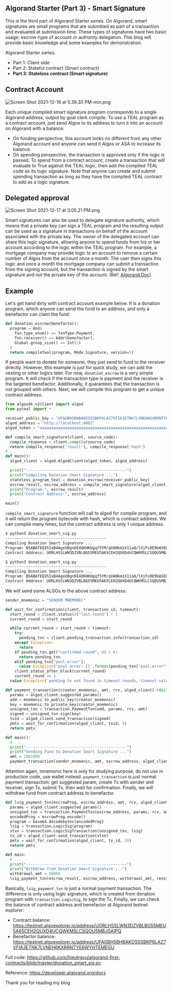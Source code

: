## Algorand Starter (Part 3) - Smart Signature

This is the third part of Algorand Starter series. On Algorand, smart signatures are small programs that are submitted as part of a transaction and evaluated at submission time. These types of signatures have two basic usage: escrow-type of account or authority delegation. This blog will provide basic knowledge and some examples for demonstration.

Algorand Starter series:
+ Part 1: Client side
+ Part 2: Stateful contract (Smart contract)
+ **Part 3: Stateless contract (Smart signature)**

## Contract Account
![Screen Shot 2021-12-16 at 5.39.30 PM-min.png](https://cdn.hashnode.com/res/hashnode/image/upload/v1639651209012/D3C2beCjy.png)

Each unique compiled smart signature program corresponds to a single Algorand address, output by goal clerk compile. To use a TEAL program as a contract account, just send Algos to its address to turn it into an account on Algorand with a balance:
+ On funding perspective, this account looks no different from any other Algorand account and anyone can send it Algos or ASA to increase its balance.
+ On spending perspective, the transaction is approved only if the logic is passed. To spend from a contract account, create a transaction that will evaluate to True against the TEAL logic, then add the compiled TEAL code as its logic signature. Note that anyone can create and submit spending transaction  as long as they have the compiled TEAL contract to add as a logic signature.

## Delegated approval
![Screen Shot 2021-12-17 at 3.05.21 PM.png](https://cdn.hashnode.com/res/hashnode/image/upload/v1639728400801/A4t86K9vp.png)

Smart signatures can also be used to delegate signature authority, which means that a private key can sign a TEAL program and the resulting output can be used as a signature in transactions on behalf of the account associated with the private key. The owner of the delegated account can share this logic signature, allowing anyone to spend funds from his or her account according to the logic within the TEAL program. For example, a mortgage company may provide logic to an account to remove a certain number of Algos from the account once a month. The user then signs this logic and once a month the mortgage company can submit a transaction from the signing account, but the transaction is signed by the smart signature and not the private key of the account. (Ref: [Algorand Doc](https://developer.algorand.org/docs/get-details/dapps/smart-contracts/smartsigs/modes/#delegated-approval))

## Example
Let's get hand dirty with contract account example below. It is a donation program, which anyone can send the fund to an address, and only a benefactor can claim the fund.

```python
def donation_escrow(benefactor):
  program = And(
    Txn.type_enum() == TxnType.Payment,
    Txn.receiver() == Addr(benefactor),
    Global.group_size() == Int(1)
  )
  return compileTeal(program, Mode.Signature, version=5)
```

If people want to donate for someone, they just send to fund to the receiver directly. However, this example is just for quick study, we can add the vesting or other logics later. For now, `donation_escrow` is a very simple program. It will check if the transaction type is payment and the receiver is the targeted benefactor. Additionally, it guarantees that the transaction is not grouped with others. Next, we will compile this program to get a unique contract address.

```python
from algosdk.v2client import algod
from pyteal import *

receiver_public_key = "UFAGBH5BHBAKDSSSBKP6LAZ7VFIA3ETNK7LVNEH6KXRRNTYE6WYHTEMEGU"
algod_address = "http://localhost:4001"
algod_token = "aaaaaaaaaaaaaaaaaaaaaaaaaaaaaaaaaaaaaaaaaaaaaaaaaaaaaaaaaaaaaaaa"

def compile_smart_signature(client, source_code):
  compile_response = client.compile(source_code)
  return compile_response['result'], compile_response['hash']
# ...
def main():
  algod_client = algod.AlgodClient(algod_token, algod_address)

  print("--------------------------------------------")
  print("Compiling Donation Smart Signature ...")
  stateless_program_teal = donation_escrow(receiver_public_key)
  escrow_result, escrow_address = compile_smart_signature(algod_client, stateless_program_teal)
  print("Program:", escrow_result)
  print("Contract Address:", escrow_address)

main()
```

`compile_smart_signature` function will call to algod for compile program, and it will return the program bytecode with hash, which is contract address. We can compile many times, but the contract address is only 1 unique address.

```sh
$ python3 donation_smart_sig.py
--------------------------------------------
Compiling Donation Smart Signature ...
Program: BSABATEQIhIxB4AgoUBgn6E4QKHKUgqf5YM/qVANkm1X11aQ/lXjFs8E9bASEDIEIhIQQw==
Contract Address: UORLHSSLWN3DZVBLBG55MEU5A65CEH2QUXD4UCQWKMSLCSQOU5MBJGAIPQ

$ python3 donation_smart_sig.py
--------------------------------------------
Compiling Donation Smart Signature ...
Program: BSABATEQIhIxB4AgoUBgn6E4QKHKUgqf5YM/qVANkm1X11aQ/lXjFs8E9bASEDIEIhIQQw==
Contract Address: UORLHSSLWN3DZVBLBG55MEU5A65CEH2QUXD4UCQWKMSLCSQOU5MBJGAIPQ
```

We will send some ALGOs to the above contract address:

```python
sender_mnemonic = "SENDER MNEMONIC"

def wait_for_confirmation(client, transaction_id, timeout):
  start_round = client.status()["last-round"] + 1
  current_round = start_round

  while current_round < start_round + timeout:
    try:
      pending_txn = client.pending_transaction_info(transaction_id)
    except Exception:
      return
    if pending_txn.get("confirmed-round", 0) > 0:
      return pending_txn
    elif pending_txn["pool-error"]:
      raise Exception('pool error: {}'.format(pending_txn["pool-error"]))
    client.status_after_block(current_round)
    current_round += 1
  raise Exception('pending tx not found in timeout rounds, timeout value = {}'.format(timeout))

def payment_transaction(creator_mnemonic, amt, rcv, algod_client)->dict:
  params = algod_client.suggested_params()
  add = mnemonic.to_public_key(creator_mnemonic)
  key = mnemonic.to_private_key(creator_mnemonic)
  unsigned_txn = transaction.PaymentTxn(add, params, rcv, amt)
  signed = unsigned_txn.sign(key)
  txid = algod_client.send_transaction(signed)
  pmtx = wait_for_confirmation(algod_client, txid, 5)
  return pmtx

def main():
  # ...
  print("--------------------------------------------")
  print("Sending Fund to Donation Smart Signature ...")
  amt = 2001000
  payment_transaction(sender_mnemonic, amt, escrow_address, algod_client)
```

Attention again, mnemonic here is only for studying purpose, do not use in production code, use wallet instead. `payment_transaction` is just normal payment transaction: get suggested param, create Tx with sender and receiver, sign Tx, submit Tx, then wait for confirmation. Finally, we will withdraw fund from contract address to benefactor.

```python
def lsig_payment_txn(escrowProg, escrow_address, amt, rcv, algod_client):
  params = algod_client.suggested_params()
  unsigned_txn = transaction.PaymentTxn(escrow_address, params, rcv, amt)
  encodedProg = escrowProg.encode()
  program = base64.decodebytes(encodedProg)
  lsig = transaction.LogicSig(program)
  stxn = transaction.LogicSigTransaction(unsigned_txn, lsig)
  tx_id = algod_client.send_transaction(stxn)
  pmtx = wait_for_confirmation(algod_client, tx_id, 10)
  return pmtx

def main:
  # ...
  print("--------------------------------------------")
  print("Withdraw from Donation Smart Signature ...")
  withdrawal_amt = 80000
  lsig_payment_txn(escrow_result, escrow_address, withdrawal_amt, receiver_public_key, algod_client)
```
Basically, `lsig_payment_txn` is just a normal payment transaction. The difference is only using logic signature, which is created from donation program with `transaction.LogicSig`, to sign the Tx. Finally, we can check the balance of contract address and benefactor at Algorand testnet explorer:
+ Contract balance: https://testnet.algoexplorer.io/address/UORLHSSLWN3DZVBLBG55MEU5A65CEH2QUXD4UCQWKMSLCSQOU5MBJGAIPQ
+ Benefactor balance: https://testnet.algoexplorer.io/address/UFAGBH5BHBAKDSSSBKP6LAZ7VFIA3ETNK7LVNEH6KXRRNTYE6WYHTEMEGU

Full code: https://github.com/hieutrgvu/algorand-first-contracts/blob/master/donation_smart_sig.py

Reference: https://developer.algorand.org/docs

Thank you for reading my blog